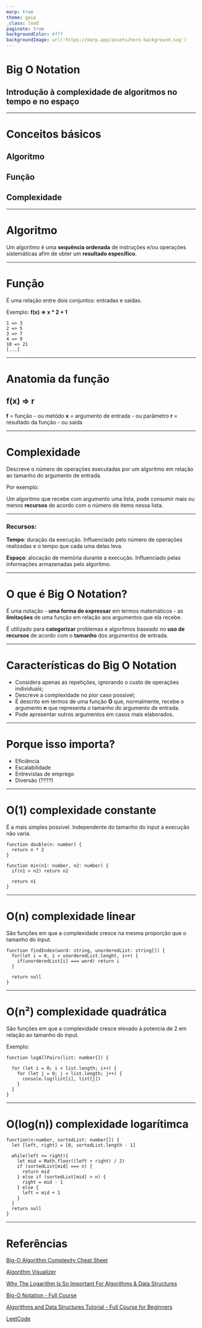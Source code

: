 ```yaml
---
marp: true
theme: gaia
_class: lead
paginate: true
backgroundColor: #fff
backgroundImage: url('https://marp.app/assets/hero-background.svg')
---
```


# Big O Notation

## Introdução à complexidade de algoritmos no tempo e no espaço

---

# Conceitos básicos

## Algoritmo

## Função

## Complexidade

---

# Algoritmo

Um algoritmo é uma **sequência ordenada** de instruções e/ou operações sistemáticas afim de obter um **resultado específico**.

---

# Função

É uma relação entre dois conjuntos: entradas e saídas.

Exemplo: **f(x) => x \* 2 + 1**

```
1 => 3
2 => 5
3 => 7
4 => 9
10 => 21
[...]
```

---

# Anatomia da função

## f(x) => r

**f** = função - ou metódo
**x** = argumento de entrada - ou parâmetro
**r** = resultado da função - ou saida

---

# Complexidade

Descreve o número de operações executadas por um algoritmo em relação ao tamanho do argumento de entrada.

Por exemplo:

Um algoritmo que recebe com argumento uma lista, pode consumir mais ou menos **recursos** de acordo com o número de items nessa lista.

---

### Recursos:

**Tempo**: duração da execução. Influenciado pelo número de operações realizadas e o tempo que cada uma delas leva.

**Espaço**: alocação de memória durante a execução. Influenciado pelas informações armazenadas pelo algoritmo.

---

# O que é Big O Notation?

É uma notação - **uma forma de expressar** em termos matemáticos - as **limitações** de uma função em relação aos argumentos que ela recebe.

É utilizado para **categorizar** problemas e algoritmos baseado no **uso de recursos** de acordo com o **tamanho** dos argumentos de entrada.

---

# Características do Big O Notation

- Considera apenas as repetições, ignorando o custo de operações individuais;
- Descreve a complexidade no pior caso possível;
- É descrito em termos de uma função **O** que, normalmente, recebe o argumento **n** que representa o tamanho do argumento de entrada.
- Pode apresentar outros argumentos em casos mais elaborados.

---

# Porque isso importa?

- Eficiência
- Escalabilidade
- Entrevistas de emprego
- Diversão (????)

---

# O(1) complexidade constante

É a mais simples possível. Independente do tamanho do input a execução não varia.

```
function double(n: number) {
  return n * 2
}
```

```
function min(n1: number, n2: number) {
  if(n1 > n2) return n2

  return n1
}
```

---

# O(n) complexidade linear

São funções em que a complexidade cresce na mesma proporção que o tamanho do input.

```
function findIndex(word: string, unorderedList: string[]) {
  for(let i = 0, i < unorderedList.lenght, i++) {
    if(unorderedList[i] === word) return i
  }

  return null
}
```

---

# O(n²) complexidade quadrática

São funções em que a complexidade cresce elevado à potencia de 2 em relação ao tamanho do input.

Exemplo:

```
function logAllPairs(list: number[]) {

  for (let i = 0; i < list.length; i++) {
    for (let j = 0; j < list.length; j++) {
      console.log(list[i], list[j])
    }
  }
}
```

---

# O(log(n)) complexidade logarítimca

```
function(n:number, sortedList: number[]) {
  let [left, right] = [0, sortedList.length - 1]

  while(left <= right){
    let mid = Math.floor((left + right) / 2)
    if (sortedList[mid] === n) {
      return mid
    } else if (sortedList[mid] > n) {
      right = mid - 1
    } else {
      left = mid + 1
    }
  }
  return null
}
```

---

# Referências

[Big-O Algorithm Complexity Cheat Sheet](https://www.bigocheatsheet.com/)

[Algorithm Visualizer](https://tamimehsan.github.io/AlgorithmVisualizer/#/sort)

[Why The Logarithm Is So Important For Algorithms & Data Structures](https://www.youtube.com/watch?v=ho1eFp1nDEo)

[Big-O Notation - Full Course](https://www.youtube.com/watch?v=Mo4vesaut8g)

[Algorithms and Data Structures Tutorial - Full Course for Beginners](https://www.youtube.com/watch?v=ho1eFp1nDEo)

[LeetCode](https://leetcode.com/)
